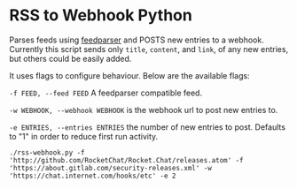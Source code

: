 # RSS to Webhook Python

Parses feeds using [feedparser](https://pypi.org/project/feedparser/) and POSTS new entries to a webhook.  
Currently this script sends only `title`, `content`, and `link`, of any new entries, but others could be easily added.

It uses flags to configure behaviour. Below are the available flags:  

`-f FEED, --feed FEED` A feedparser compatible feed.


`-w WEBHOOK, --webhook WEBHOOK` is the webhook url to post new entries to.


`-e ENTRIES, --entries ENTRIES` the number of new entries to post. Defaults to "1" in order to reduce first run activity.

```
./rss-webhook.py -f 'http://github.com/RocketChat/Rocket.Chat/releases.atom' -f 'https://about.gitlab.com/security-releases.xml' -w 'https://chat.internet.com/hooks/etc' -e 2
```
